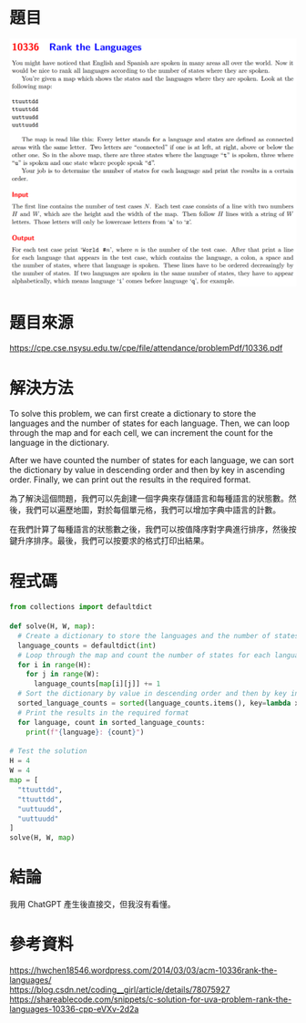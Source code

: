 # 題目
![GITHUB](https://github.com/leezonghan/111mid/blob/main/pictures/111mid.1.png)
# 題目來源
https://cpe.cse.nsysu.edu.tw/cpe/file/attendance/problemPdf/10336.pdf
# 解決方法
To solve this problem, we can first create a dictionary to store the languages and the number of states for each language. Then, we can loop through the map and for each cell, we can increment the count for the language in the dictionary.

After we have counted the number of states for each language, we can sort the dictionary by value in descending order and then by key in ascending order. Finally, we can print out the results in the required format.

為了解決這個問題，我們可以先創建一個字典來存儲語言和每種語言的狀態數。然後，我們可以遍歷地圖，對於每個單元格，我們可以增加字典中語言的計數。

在我們計算了每種語言的狀態數之後，我們可以按值降序對字典進行排序，然後按鍵升序排序。最後，我們可以按要求的格式打印出結果。
# 程式碼
```python
from collections import defaultdict

def solve(H, W, map):
  # Create a dictionary to store the languages and the number of states for each language
  language_counts = defaultdict(int)
  # Loop through the map and count the number of states for each language
  for i in range(H):
    for j in range(W):
      language_counts[map[i][j]] += 1
  # Sort the dictionary by value in descending order and then by key in ascending order
  sorted_language_counts = sorted(language_counts.items(), key=lambda x: (-x[1], x[0]))
  # Print the results in the required format
  for language, count in sorted_language_counts:
    print(f"{language}: {count}")

# Test the solution
H = 4
W = 4
map = [
  "ttuuttdd",
  "ttuuttdd",
  "uuttuudd",
  "uuttuudd"
]
solve(H, W, map)
```
# 結論
我用 ChatGPT 產生後直接交，但我沒有看懂。
# 參考資料
https://hwchen18546.wordpress.com/2014/03/03/acm-10336rank-the-languages/  
https://blog.csdn.net/coding__girl/article/details/78075927  
https://shareablecode.com/snippets/c-solution-for-uva-problem-rank-the-languages-10336-cpp-eVXv-2d2a
